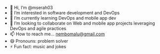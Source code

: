 - 👋 Hi, I’m @mserah03
- 👀 I’m interested in software development and DevOps 
- 🌱 I’m currently learning DevOps and mobile app dev
- 💞️ I’m looking to collaborate on Web and mobile app projects leveraging DevOps and agile practices 
- 📫 How to reach me... nembomalu@gmail.com
- 😄 Pronouns: problem solver
- ⚡ Fun fact: music and jokes

<!---
mserah03/mserah03 is a ✨ special ✨ repository because its `README.md` (this file) appears on your GitHub profile.
You can click the Preview link to take a look at your changes.
--->

